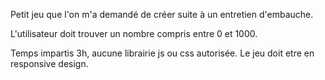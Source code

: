 Petit jeu que l'on m'a demandé de créer suite à un entretien d'embauche.

L'utilisateur doit trouver un nombre compris entre 0 et 1000.

Temps impartis 3h, aucune librairie js ou css autorisée. 
Le jeu doit etre en responsive design.
